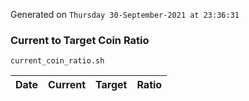 Generated on `Thursday 30-September-2021 at 23:36:31`

### Current to Target Coin Ratio
`current_coin_ratio.sh`

Date|Current|Target|Ratio
---|---|---|---
